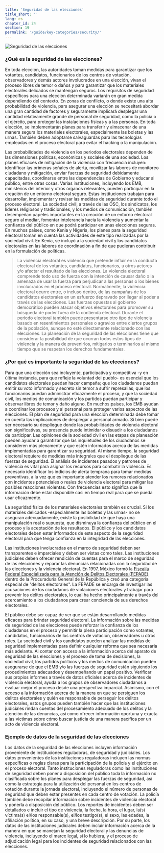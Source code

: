 ```yaml
---
title: 'Seguridad de las elecciones'
title_short: ''
lang: es
chapter_id: 24
section: 19
permalink: '/guide/key-categories/security/'
---
```


![Seguridad de las elecciones](/images/inventory/categories/security.png)

### ¿Qué es la seguridad de las elecciones?

En toda elección, las autoridades toman medidas para garantizar que los votantes, candidatos, funcionarios de los centros de votación, observadores y demás actores involucrados en una elección, vivan el proceso libres de temor o daños y para garantizar que los materiales electorales delicados se mantengan seguros. Los requisitos de seguridad específicos para una elección determinada variarán en gran medida dependiendo del contexto. En zonas de conflicto, o donde existe una alta probabilidad de violencia, para asegurar una elección se necesitará abordar una gran cantidad de factores y seguramente implicará desplegar una cantidad relativamente grande de personal de seguridad, como la policía o el ejército, para proteger las instalaciones físicas y a las personas. En toda elección, se implementarán planes para transferir y almacenar de una manera segura los materiales electorales, especialmente las boletas y las urnas. También deben adoptarse salvaguardas para las tecnologías empleadas en el proceso electoral para evitar el hacking o la manipulación.

Las probabilidades de violencia en los periodos electorales dependen de las dimensiones políticas, económicas y sociales de una sociedad. Los planes eficaces de mitigación de la violencia con frecuencia incluyen: identificar las primeras señales de alerta, movilizar las labores de monitoreo ciudadano y mitigación, enviar fuerzas de seguridad debidamente capacitadas, coordinarse entre las dependencias de Gobierno y educar al público, entre otras cosas. Varias instituciones, incluyendo los EMB, ministerios del interior y otros órganos relevantes, pueden participar en la creación de un entorno electoral seguro. Estas instituciones trabajan para desarrollar, implementar y revisar las medidas de seguridad durante todo el proceso electoral. La sociedad civil, a través de las OSC, los sindicatos, los líderes religiosos y tradicionales, y los medios de comunicación, también desempeñan papeles importantes en la creación de un entorno electoral seguro al mediar, fomentar intolerancia hacia la violencia y aumentar la confianza del público en que podrá participar en unas elecciones seguras. En muchos países, como Kenia y Nigeria, los planes para la seguridad electoral toman en cuenta las actividades de este tipo realizadas por la sociedad civil. En Kenia, se incluyó a la sociedad civil y los candidatos electorales en las labores de coordinación a fin de que pudieran contribuir en la formulación de políticas.

> La violencia electoral es violencia que pretende influir en la conducta electoral de los votantes, candidatos, funcionarios, u otros actores y/o afectar el resultado de las elecciones. La violencia electoral comprende todo uso de fuerza con la intención de causar daño o la amenaza de usar la fuerza para perjudicar a las personas o los bienes involucrados en el proceso electoral. Normalmente, la violencia electoral ocurre entre, o incluso dentro, de las campañas de los candidatos electorales en un esfuerzo depravado por llegar al poder a través de las elecciones. Las fuerzas opuestas al gobierno democrático pueden atacar objetivos electorales para promover su búsqueda de poder fuera de la contienda electoral. Durante el periodo electoral también puede presentarse otro tipo de violencia basado en resentimientos personales o agravios entre ciertos grupos de la población, aunque no esté directamente relacionado con las elecciones. La planeación de la seguridad de las elecciones tiene que considerar la posibilidad de que ocurran todos estos tipos de violencia y la manera de prevenirlos, mitigarlos o terminarlos al mismo tiempo que se respetan los derechos fundamentales.

### ¿Por qué es importante la seguridad de las elecciones?

Para que una elección sea incluyente, participativa y competitiva -y en última instancia, para que refleje la voluntad del pueblo- es esencial que los candidatos electorales puedan hacer campaña; que los ciudadanos puedan emitir su voto informado y secreto sin temor a sufrir represalias; que los funcionarios puedan administrar eficazmente el proceso, y que la sociedad civil, los medios de comunicación y los partidos puedan participar y observar libres de temor y daño alguno. En muchos países, los EMB ayudan a coordinar los procesos y al personal para proteger varios aspectos de las elecciones. El plan de seguridad para una elección determinada debe tomar en cuenta las implicaciones de desplegar a personal armado. Si bien puede ser necesario su despliegue donde las probabilidades de violencia electoral son significativas, su presencia puede intimidar o disuadir a los ciudadanos de participar. Las opiniones de la sociedad civil en las etapas de planeación pueden ayudar a garantizar que las inquietudes de los ciudadanos se consideren más plenamente y que estén informados acerca de las medidas implementadas para garantizar su seguridad. Al mismo tiempo, la seguridad electoral requiere de medidas más integrales que el despliegue de las fuerzas de seguridad. El análisis de incidentes pasados y patrones de violencia es vital para asignar los recursos para combatir la violencia. Es necesario identificar los indicios de alerta temprana para tomar medidas preventivas, a la vez que es importante atender los rumores relacionados con incidentes potenciales o reales de violencia electoral para mitigar las posibles reacciones violentas. Con frecuencias esto significa que la información debe estar disponible casi en tiempo real para que se pueda usar eficazmente.

La seguridad física de los materiales electorales también es crucial. Si los materiales delicados -especialmente las boletas y las urnas- no se aseguran adecuadamente, existe la posibilidad de que haya una manipulación real o supuesta, que disminuya la confianza del público en el proceso y la aceptación de los resultados. El público y los candidatos electorales deben estar informados de este aspecto de la seguridad electoral para que tenga confianza en la integridad de las elecciones.

Las instituciones involucradas en el marco de seguridad deben ser transparentes e imparciales y deben ser vistas como tales. Las instituciones judiciales deben ofrecer rendición de cuentas para el marco de seguridad de las elecciones y reparar las denuncias relacionadas con la seguridad de las elecciones y la violencia electoral. En 1997, México formó la [Fiscalía Federal Especializada para la Atención de Delitos Electorales (FEPADE)](http://www.pgr.gob.mx/FEPADE/) dentro de la Procuraduría General de la República y creó una categoría especial de "delitos electorales". La FEPADE se encarga de investigar las acusaciones de los ciudadanos de violaciones electorales y trabajar para prevenir los delitos electorales, lo cual ha hecho principalmente a través del acercamiento a los ciudadanos para crear conciencia de sus derechos electorales.

El público debe ser capaz de ver que se están desarrollando medidas eficaces para brindar seguridad electoral. La información sobre las medidas de seguridad de las elecciones puede reforzar la confianza de los ciudadanos en el proceso y permitir la plena participación como votantes, candidatos, funcionarios de los centros de votación, observadores u otros roles. La sociedad civil y los candidatos pueden analizar las medidas de seguridad implementadas para definir cualquier reforma que sea necesaria más adelante. Al contar con acceso a la información acerca del aparato de seguridad de las elecciones y el proceso de toma de decisiones, la sociedad civil, los partidos políticos y los medios de comunicación pueden asegurarse de que el EMB y/o las fuerzas de seguridad están siguiendo los procedimientos adecuados y desempeñando un papel positivo. Verificar sus propios informes a través de datos oficiales acerca de incidentes de violencia electoral, ayuda a los grupos de observadores ciudadanos a evaluar mejor el proceso desde una perspectiva imparcial. Asimismo, con el acceso a la información acerca de la manera en que se persiguen los delitos electorales y quién es responsable de perseguir los delitos electorales, estos grupos pueden también hacer que las instituciones judiciales rindan cuentas del procesamiento adecuado de los delitos y la atención de las denuncias, así como ofrecer información oportuna y exacta a las víctimas sobre cómo buscar justicia de una manera pacífica por un acto de violencia electoral.

### Ejemplo de datos de la seguridad de las elecciones

Los datos de la seguridad de las elecciones incluyen información proveniente de instituciones reguladoras, de seguridad y judiciales. Los datos provenientes de las instituciones reguladoras incluyen las normas específicas o reglas claras para la participación de la policía y el ejército en el proceso electoral. Tanto instituciones reguladoras como las instituciones de seguridad deben poner a disposición del público toda la información no clasificada sobre los planes para desplegar las fuerzas de seguridad, así como la estrategia para la utilización del personal en los centros de votación durante la jornada electoral, incluyendo el número de personas de seguridad que deben estar presentes en cada centro de votación. La policía también debe recopilar información sobre incidentes de violencia electoral y ponerla a disposición del público. Los reportes de incidentes deben ser detallados e incluir el tipo de violencia, la fecha, la hora, el lugar, la(s) víctima(s) el/los responsable(s), el/los testigo(s), el sexo, las edades, la afiliación política, en su caso, y una breve descripción. Por su parte, los datos de las instituciones judiciales deben incluir información acerca de la manera en que se manejan la seguridad electoral y las denuncias de violencia, incluyendo el marco legal, si lo hubiera, y el proceso de adjudicación legal para los incidentes de seguridad relacionados con las elecciones.
